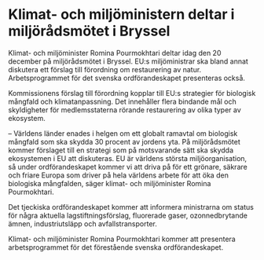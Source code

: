 # Klimat- och miljöministern deltar i miljörådsmötet i Bryssel

Klimat- och miljöminister Romina Pourmokhtari deltar idag den 20 december på miljörådsmötet i Bryssel. EU:s miljöministrar ska bland annat diskutera ett förslag till förordning om restaurering av natur. Arbetsprogrammet för det svenska ordförandeskapet presenteras också.

Kommissionens förslag till förordning kopplar till EU:s strategier för biologisk mångfald och klimatanpassning. Det innehåller flera bindande mål och skyldigheter för medlemsstaterna rörande restaurering av olika typer av ekosystem.

– Världens länder enades i helgen om ett globalt ramavtal om biologisk mångfald som ska skydda 30 procent av jordens yta. På miljörådsmötet kommer förslaget till en strategi som på motsvarande sätt ska skydda ekosystemen i EU att diskuteras. EU är världens största miljöorganisation, så under ordförandeskapet kommer vi att driva på för ett grönare, säkrare och friare Europa som driver på hela världens arbete för att öka den biologiska mångfalden, säger klimat- och miljöminister Romina Pourmokhtari.

Det tjeckiska ordförandeskapet kommer att informera ministrarna om status för några aktuella lagstiftningsförslag, fluorerade gaser, ozonnedbrytande ämnen, industriutsläpp och avfallstransporter.

Klimat- och miljöminister Romina Pourmokhtari kommer att presentera arbetsprogrammet för det förestående svenska ordförandeskapet.
